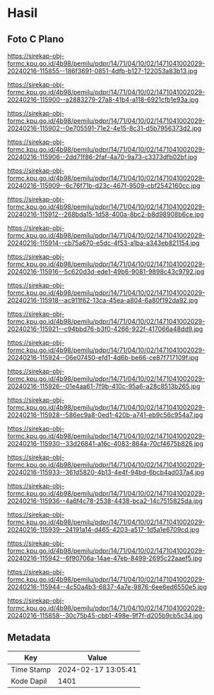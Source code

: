 # Hasil

## Foto C Plano

https://sirekap-obj-formc.kpu.go.id/4b98/pemilu/pdpr/14/71/04/10/02/1471041002029-20240216-115855--186f3691-0851-4dfb-b127-122053a83b13.jpg

https://sirekap-obj-formc.kpu.go.id/4b98/pemilu/pdpr/14/71/04/10/02/1471041002029-20240216-115900--a2883279-27a8-41b4-a118-6921cfb1e93a.jpg

https://sirekap-obj-formc.kpu.go.id/4b98/pemilu/pdpr/14/71/04/10/02/1471041002029-20240216-115902--0e705591-71e2-4e15-8c31-d5b7956373d2.jpg

https://sirekap-obj-formc.kpu.go.id/4b98/pemilu/pdpr/14/71/04/10/02/1471041002029-20240216-115906--2dd71f86-2faf-4a70-9a73-c3373dfb02bf.jpg

https://sirekap-obj-formc.kpu.go.id/4b98/pemilu/pdpr/14/71/04/10/02/1471041002029-20240216-115909--6c76f71b-d23c-467f-9509-cbf2542160cc.jpg

https://sirekap-obj-formc.kpu.go.id/4b98/pemilu/pdpr/14/71/04/10/02/1471041002029-20240216-115912--268bda15-1d58-400a-8bc2-b8d98908b6ce.jpg

https://sirekap-obj-formc.kpu.go.id/4b98/pemilu/pdpr/14/71/04/10/02/1471041002029-20240216-115914--cb75a670-e5dc-4f53-a1ba-a343eb821154.jpg

https://sirekap-obj-formc.kpu.go.id/4b98/pemilu/pdpr/14/71/04/10/02/1471041002029-20240216-115916--5c620d3d-ede1-49b6-9081-9898c43c9792.jpg

https://sirekap-obj-formc.kpu.go.id/4b98/pemilu/pdpr/14/71/04/10/02/1471041002029-20240216-115918--ac911f62-13ca-45ea-a804-6a80f192da92.jpg

https://sirekap-obj-formc.kpu.go.id/4b98/pemilu/pdpr/14/71/04/10/02/1471041002029-20240216-115921--c94bbd76-b3f0-4266-922f-417066a48dd9.jpg

https://sirekap-obj-formc.kpu.go.id/4b98/pemilu/pdpr/14/71/04/10/02/1471041002029-20240216-115924--06e07450-efd1-4d6b-be66-ce87f717109f.jpg

https://sirekap-obj-formc.kpu.go.id/4b98/pemilu/pdpr/14/71/04/10/02/1471041002029-20240216-115926--01e4aa61-7f9b-410c-95a6-a28c8513b265.jpg

https://sirekap-obj-formc.kpu.go.id/4b98/pemilu/pdpr/14/71/04/10/02/1471041002029-20240216-115928--586ec9a8-0ed1-420b-a741-eb9c56c954a7.jpg

https://sirekap-obj-formc.kpu.go.id/4b98/pemilu/pdpr/14/71/04/10/02/1471041002029-20240216-115930--33d26841-a16c-4083-864a-70cf4675b826.jpg

https://sirekap-obj-formc.kpu.go.id/4b98/pemilu/pdpr/14/71/04/10/02/1471041002029-20240216-115933--361d5820-4b13-4e4f-94bd-6bcb4ad037a4.jpg

https://sirekap-obj-formc.kpu.go.id/4b98/pemilu/pdpr/14/71/04/10/02/1471041002029-20240216-115936--4a6f4c78-2538-4438-bca2-14c7515825da.jpg

https://sirekap-obj-formc.kpu.go.id/4b98/pemilu/pdpr/14/71/04/10/02/1471041002029-20240216-115939--24191a14-d465-4203-a517-1d5a1e6709cd.jpg

https://sirekap-obj-formc.kpu.go.id/4b98/pemilu/pdpr/14/71/04/10/02/1471041002029-20240216-115942--6f90706a-14ae-47eb-8499-2695c22aaef5.jpg

https://sirekap-obj-formc.kpu.go.id/4b98/pemilu/pdpr/14/71/04/10/02/1471041002029-20240216-115944--4c50a4b3-6837-4a7e-9876-6ee6ed6550e5.jpg

https://sirekap-obj-formc.kpu.go.id/4b98/pemilu/pdpr/14/71/04/10/02/1471041002029-20240216-115858--30c75b45-cbb1-498e-9f7f-d205b9cb5c34.jpg


## Metadata

| Key        | Value               |
| ---------- | ------------------- |
| Time Stamp | 2024-02-17 13:05:41 |
| Kode Dapil | 1401                |



